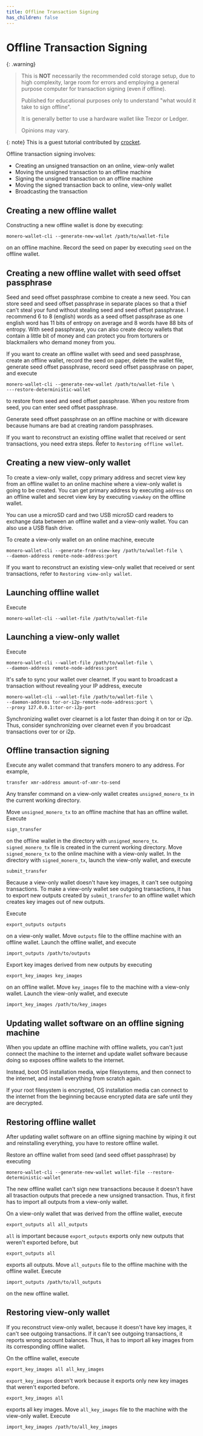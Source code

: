 ```yaml
---
title: Offline Transaction Signing
has_children: false
---
```


# Offline Transaction Signing

{: .warning}
> This is **NOT** necessarily the recommended cold storage setup, due to high complexity, large room for errors and employing a general purpose computer for transaction signing (even if offline).
>
> Published for educational purposes only to understand "what would it take to sign offline".
> 
> It is generally better to use a hardware wallet like Trezor or Ledger.
>
> Opinions may vary.

{: note}
This is a guest tutorial contributed by [crocket](https://github.com/crocket).

Offline transaction signing involves:

* Creating an unsigned transaction on an online, view-only wallet
* Moving the unsigned transaction to an offline machine
* Signing the unsigned transaction on an offline machine
* Moving the signed transaction back to online, view-only wallet
* Broadcasting the transaction

## Creating a new offline wallet

Constructing a new offline wallet is done by executing:

```
monero-wallet-cli --generate-new-wallet /path/to/wallet-file
```

on an offline machine. Record the seed on paper by executing `seed` on the offline wallet.

## Creating a new offline wallet with seed offset passphrase

Seed and seed offset passphrase combine to create a new seed. You can store seed
and seed offset passphrase in separate places so that a thief can't steal your
fund without stealing seed and seed offset passphrase. I recommend 6 to 8
(english) words as a seed offset passphrase as one english word has 11 bits of
entropy on average and 8 words have 88 bits of entropy. With seed passphrase,
you can also create decoy wallets that contain a little bit of money and can
protect you from torturers or blackmailers who demand money from you.

If you want to create an offline wallet with seed and seed passphrase,
create an offline wallet, record the seed on paper, delete the wallet file,
generate seed offset passphrase, record seed offset passphrase on paper, and
execute

```
monero-wallet-cli --generate-new-wallet /path/to/wallet-file \
---restore-deterministic-wallet
```

to restore from seed and seed offset passphrase. When you restore from seed, you
can enter seed offset passphrase.

Generate seed offset passphrase on an offline machine or with diceware because
humans are bad at creating random passphrases.

If you want to reconstruct an existing offline wallet that received or sent
transactions, you need extra steps. Refer to `Restoring offline wallet`.

## Creating a new view-only wallet

To create a view-only wallet, copy primary address and secret view key from an
offline wallet to an online machine where a view-only wallet is going to be
created. You can get primary address by executing `address` on an offline wallet
and secret view key by executing `viewkey` on the offline wallet.

You can use a microSD card and two USB microSD card readers to exchange data
between an offline wallet and a view-only wallet. You can also use a USB flash
drive.

To create a view-only wallet on an online machine, execute

```
monero-wallet-cli --generate-from-view-key /path/to/wallet-file \
--daemon-address remote-node-address:port
```

If you want to reconstruct an existing view-only wallet that received or sent
transactions, refer to `Restoring view-only wallet`.

## Launching offline wallet

Execute

```
monero-wallet-cli --wallet-file /path/to/wallet-file
```

## Launching a view-only wallet

Execute

```
monero-wallet-cli --wallet-file /path/to/wallet-file \
--daemon-address remote-node-address:port
```

It's safe to sync your wallet over clearnet. If you want to broadcast a
transaction without revealing your IP address, execute

```
monero-wallet-cli --wallet-file /path/to/wallet-file \
--daemon-address tor-or-i2p-remote-node-address:port \
--proxy 127.0.0.1:tor-or-i2p-port
```

Synchronizing wallet over clearnet is a lot faster than doing it on tor or i2p.
Thus, consider synchronizing over clearnet even if you broadcast transactions
over tor or i2p.

## Offline transaction signing

Execute any wallet command that transfers monero to any address. For example,

```
transfer xmr-address amount-of-xmr-to-send
```

Any transfer command on a view-only wallet creates `unsigned_monero_tx` in the
current working directory.

Move `unsigned_monero_tx` to an offline machine that has an offline wallet.
Execute

```
sign_transfer
```

on the offline wallet in the directory with `unsigned_monero_tx`.
`signed_monero_tx` file is created in the current working directory. Move
`signed_monero_tx` to the online machine with a view-only wallet. In the
directory with `signed_monero_tx`, launch the view-only wallet, and execute

```
submit_transfer
```

Because a view-only wallet doesn't have key images, it can't see outgoing
transactions. To make a view-only wallet see outgoing transactions, it has
to export new outputs created by `submit_transfer` to an offline wallet which
creates key images out of new outputs.

Execute

```
export_outputs outputs
```

on a view-only wallet. Move `outputs` file to the offline machine with an offline
wallet. Launch the offline wallet, and execute

```
import_outputs /path/to/outputs
```

Export key images derived from new outputs by executing

```
export_key_images key_images
```

on an offline wallet. Move `key_images` file to the machine with a view-only
wallet. Launch the view-only wallet, and execute

```
import_key_images /path/to/key_images
```

## Updating wallet software on an offline signing machine

When you update an offline machine with offline wallets, you can't just
connect the machine to the internet and update wallet software because
doing so exposes offline wallets to the internet.

Instead, boot OS installation media, wipe filesystems, and then connect
to the internet, and install everything from scratch again.

If your root filesystem is encrypted, OS installation media can connect
to the internet from the beginning because encrypted data are safe until
they are decrypted.

## Restoring offline wallet

After updating wallet software on an offline signing machine by wiping it out
and reinstalling everything, you have to restore offline wallet.

Restore an offline wallet from seed (and seed offset passphrase) by executing

```
monero-wallet-cli --generate-new-wallet wallet-file --restore-deterministic-wallet
```

The new offline wallet can't sign new transactions because it doesn't have
all trasaction outputs that precede a new unsigned transaction. Thus, it first
has to import all outputs from a view-only wallet.

On a view-only wallet that was derived from the offline wallet, execute

```
export_outputs all all_outputs
```

`all` is important because `export_outputs` exports only new outputs that weren't
exported before, but

```
export_outputs all
```

exports all outputs. Move `all_outputs` file to the offline machine with the
offline wallet. Execute

```
import_outputs /path/to/all_outputs
```

on the new offline wallet.

## Restoring view-only wallet

If you reconstruct view-only wallet, because it doesn't have key images,
it can't see outgoing transactions. If it can't see outgoing transactions,
it reports wrong account balances. Thus, it has to import all key images
from its corresponding offline wallet.

On the offline wallet, execute

```
export_key_images all all_key_images
```

`export_key_images` doesn't work because it exports only new key images that
weren't exported before.

```
export_key_images all
```

exports all key images. Move `all_key_images` file to the machine with the
view-only wallet. Execute

```
import_key_images /path/to/all_key_images
```
